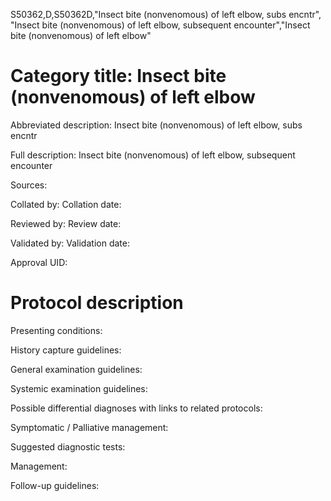 S50362,D,S50362D,"Insect bite (nonvenomous) of left elbow, subs encntr", "Insect bite (nonvenomous) of left elbow, subsequent encounter","Insect bite (nonvenomous) of left elbow"
# Category title: Insect bite (nonvenomous) of left elbow

Abbreviated description: Insect bite (nonvenomous) of left elbow, subs encntr

Full description: Insect bite (nonvenomous) of left elbow, subsequent encounter

Sources:

Collated by:
Collation date:

Reviewed by:
Review date:

Validated by:
Validation date:

Approval UID:

# Protocol description

Presenting conditions:

History capture guidelines:

General examination guidelines:

Systemic examination guidelines:

Possible differential diagnoses with links to related protocols:

Symptomatic / Palliative management:

Suggested diagnostic tests:

Management:

Follow-up guidelines:
